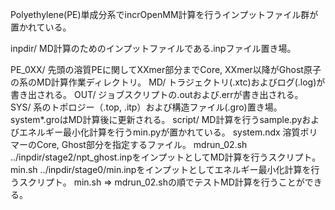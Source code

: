 Polyethylene(PE)単成分系でincrOpenMM計算を行うインプットファイル群が置かれている。

inpdir/
MD計算のためのインプットファイルである.inpファイル置き場。

PE_0XX/ 先頭の溶質PEに関してXXmer部分までCore, XXmer以降がGhost原子の系のMD計算作業ディレクトリ。
MD/ トラジェクトリ(.xtc)およびログ(.log)が書き出される。
OUT/ ジョブスクリプトの.outおよび.errが書き出される。
SYS/ 系のトポロジー（.top, .itp）および構造ファイル(.gro)置き場。system*.groはMD計算後に更新される。
script/ MD計算を行うsample.pyおよびエネルギー最小化計算を行うmin.pyが置かれている。
system.ndx 溶質ポリマーのCore, Ghost部分を指定するファイル。
mdrun_02.sh ../inpdir/stage2/npt_ghost.inpをインプットとしてMD計算を行うスクリプト。
min.sh  ../inpdir/stage0/min.inpをインプットとしてエネルギー最小化計算を行うスクリプト。
min.sh => mdrun_02.shの順でテストMD計算を行うことができる。
